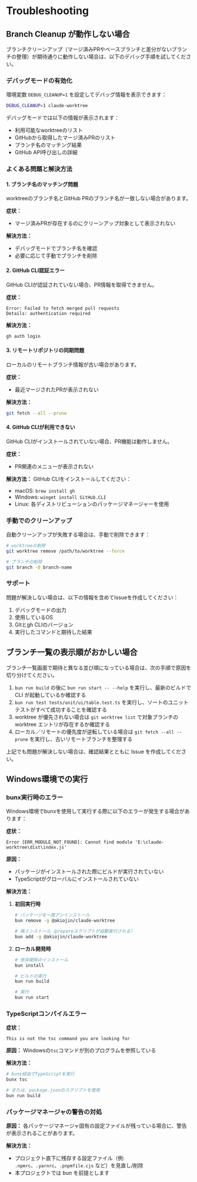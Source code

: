# Troubleshooting

## Branch Cleanup が動作しない場合

ブランチクリーンアップ（マージ済みPRやベースブランチと差分がないブランチの整理）が期待通りに動作しない場合は、以下のデバッグ手順を試してください。

### デバッグモードの有効化

環境変数 `DEBUG_CLEANUP=1` を設定してデバッグ情報を表示できます：

```bash
DEBUG_CLEANUP=1 claude-worktree
```

デバッグモードでは以下の情報が表示されます：

- 利用可能なworktreeのリスト
- GitHubから取得したマージ済みPRのリスト
- ブランチ名のマッチング結果
- GitHub API呼び出しの詳細

### よくある問題と解決方法

#### 1. ブランチ名のマッチング問題

worktreeのブランチ名とGitHub PRのブランチ名が一致しない場合があります。

**症状：**

- マージ済みPRが存在するのにクリーンアップ対象として表示されない

**解決方法：**

- デバッグモードでブランチ名を確認
- 必要に応じて手動でブランチを削除

#### 2. GitHub CLI認証エラー

GitHub CLIが認証されていない場合、PR情報を取得できません。

**症状：**

```
Error: Failed to fetch merged pull requests
Details: authentication required
```

**解決方法：**

```bash
gh auth login
```

#### 3. リモートリポジトリの同期問題

ローカルのリモートブランチ情報が古い場合があります。

**症状：**

- 最近マージされたPRが表示されない

**解決方法：**

```bash
git fetch --all --prune
```

#### 4. GitHub CLIが利用できない

GitHub CLIがインストールされていない場合、PR機能は動作しません。

**症状：**

- PR関連のメニューが表示されない

**解決方法：**
GitHub CLIをインストールしてください：

- macOS: `brew install gh`
- Windows: `winget install GitHub.CLI`
- Linux: 各ディストリビューションのパッケージマネージャーを使用

### 手動でのクリーンアップ

自動クリーンアップが失敗する場合は、手動で削除できます：

```bash
# worktreeの削除
git worktree remove /path/to/worktree --force

# ブランチの削除
git branch -D branch-name
```

### サポート

問題が解決しない場合は、以下の情報を含めてIssueを作成してください：

1. デバッグモードの出力
2. 使用しているOS
3. Gitとgh CLIのバージョン
4. 実行したコマンドと期待した結果

## ブランチ一覧の表示順がおかしい場合

ブランチ一覧画面で期待と異なる並び順になっている場合は、次の手順で原因を切り分けてください。

1. `bun run build` の後に `bun run start -- --help` を実行し、最新のビルドで CLI が起動しているか確認する
2. `bun run test tests/unit/ui/table.test.ts` を実行し、ソートのユニットテストがすべて成功することを確認する
3. worktree が優先されない場合は `git worktree list` で対象ブランチの worktree エントリが存在するか確認する
4. ローカル／リモートの優先度が逆転している場合は `git fetch --all --prune` を実行し、古いリモートブランチを整理する

上記でも問題が解決しない場合は、確認結果とともに Issue を作成してください。

## Windows環境での実行

### bunx実行時のエラー

Windows環境でbunxを使用して実行する際に以下のエラーが発生する場合があります：

**症状：**

```
Error [ERR_MODULE_NOT_FOUND]: Cannot find module 'E:\claude-worktree\dist\index.js'
```

**原因：**

- パッケージがインストールされた際にビルドが実行されていない
- TypeScriptがグローバルにインストールされていない

**解決方法：**

1. **初回実行時**

   ```bash
   # パッケージを一度アンインストール
   bun remove -g @akiojin/claude-worktree

   # 再インストール（prepareスクリプトが自動実行される）
   bun add -g @akiojin/claude-worktree
   ```

2. **ローカル開発時**

   ```bash
   # 依存関係のインストール
   bun install

   # ビルドの実行
   bun run build

   # 実行
   bun run start
   ```

### TypeScriptコンパイルエラー

**症状：**

```
This is not the tsc command you are looking for
```

**原因：**
Windowsの`tsc`コマンドが別のプログラムを参照している

**解決方法：**

```bash
# bunx経由でTypeScriptを実行
bunx tsc

# または、package.jsonのスクリプトを使用
bun run build
```

### パッケージマネージャの警告の対処

**原因：**
各パッケージマネージャ固有の設定ファイルが残っている場合に、警告が表示されることがあります。

**解決方法：**

- プロジェクト直下に残存する設定ファイル（例: `.npmrc`、`.yarnrc`、`.pnpmfile.cjs` など）を見直し/削除
- 本プロジェクトでは bun を前提とします
